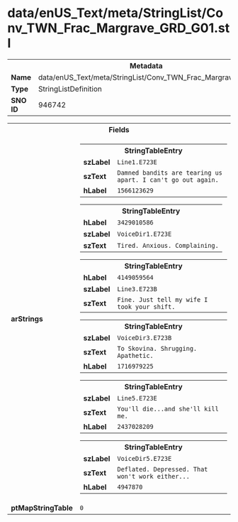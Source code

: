 <h1>data/enUS_Text/meta/StringList/Conv_TWN_Frac_Margrave_GRD_G01.stl</h1><table><tr><th colspan="100%">Metadata</th></tr><tr><td><b>Name</b></td><td>data/enUS_Text/meta/StringList/Conv_TWN_Frac_Margrave_GRD_G01.stl</td></tr><tr><td><b>Type</b></td><td>StringListDefinition</td></tr><tr><td><b>SNO ID</b></td><td>946742</td></tr></table>

<table><tr><th colspan="100%">Fields</th></tr><tr><td><b>arStrings</b></td><td><table><tr><th colspan="100%">StringTableEntry</th></tr><tr><td><b>szLabel</b></td><td><code>Line1.E723E</code></td></tr><tr><td><b>szText</b></td><td><code>Damned bandits are tearing us apart. I can't go out again.</code></td></tr><tr><td><b>hLabel</b></td><td><code>1566123629</code></td></tr></table>


<table><tr><th colspan="100%">StringTableEntry</th></tr><tr><td><b>hLabel</b></td><td><code>3429010586</code></td></tr><tr><td><b>szLabel</b></td><td><code>VoiceDir1.E723E</code></td></tr><tr><td><b>szText</b></td><td><code>Tired. Anxious. Complaining.</code></td></tr></table>


<table><tr><th colspan="100%">StringTableEntry</th></tr><tr><td><b>hLabel</b></td><td><code>4149059564</code></td></tr><tr><td><b>szLabel</b></td><td><code>Line3.E723B</code></td></tr><tr><td><b>szText</b></td><td><code>Fine. Just tell my wife I took your shift.</code></td></tr></table>


<table><tr><th colspan="100%">StringTableEntry</th></tr><tr><td><b>szLabel</b></td><td><code>VoiceDir3.E723B</code></td></tr><tr><td><b>szText</b></td><td><code>To Skovina. Shrugging. Apathetic.</code></td></tr><tr><td><b>hLabel</b></td><td><code>1716979225</code></td></tr></table>


<table><tr><th colspan="100%">StringTableEntry</th></tr><tr><td><b>szLabel</b></td><td><code>Line5.E723E</code></td></tr><tr><td><b>szText</b></td><td><code>You'll die...and she'll kill me.</code></td></tr><tr><td><b>hLabel</b></td><td><code>2437028209</code></td></tr></table>


<table><tr><th colspan="100%">StringTableEntry</th></tr><tr><td><b>szLabel</b></td><td><code>VoiceDir5.E723E</code></td></tr><tr><td><b>szText</b></td><td><code>Deflated. Depressed. That won't work either...</code></td></tr><tr><td><b>hLabel</b></td><td><code>4947870</code></td></tr></table>


</td></tr><tr><td><b>ptMapStringTable</b></td><td><code>0</code></td></tr></table>


